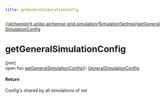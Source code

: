 ```yaml
---
title: getGeneralSimulationConfig
---
```

//[alchemist](../../../index.html)/[it.unibo.alchemist.grid.simulation](../index.html)/[SimulationSetImpl](index.html)/[getGeneralSimulationConfig](get-general-simulation-config.html)



# getGeneralSimulationConfig



[jvm]\
open fun [getGeneralSimulationConfig](get-general-simulation-config.html)(): [GeneralSimulationConfig](../../it.unibo.alchemist.grid.config/-general-simulation-config/index.html)



#### Return



Config's shared by all simulations of set




